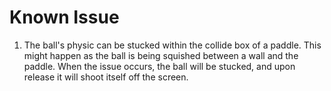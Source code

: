 # Known Issue
1. The ball's physic can be stucked within the collide box of a paddle. This might happen as the ball is being squished between a wall and the paddle. When the issue occurs, the ball will be stucked,  and upon release it will shoot itself off the screen.
